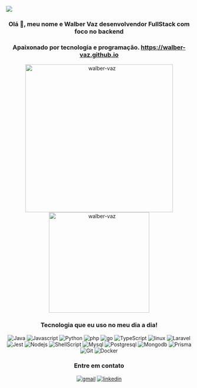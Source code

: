![](https://komarev.com/ghpvc/?username=walber-vaz)

<h3 align="center"> Olá 👋, meu nome e Walber Vaz desenvolvendor FullStack com foco no backend </h3>
<h3 align="center">Apaixonado por tecnologia e programação. <a href="https://walber-vaz.github.io/">https://walber-vaz.github.io</a></h3>

<div align="center">
  <img src="https://github-readme-stats.vercel.app/api?username=walber-vaz&count_private=true&show_icons=true&theme=react&bg_color=222222&hide_border=true&rank_icon=github&locale=pt-br" alt="walber-vaz" width=400 />
  <img src="https://github-readme-stats.vercel.app/api/top-langs/?username=walber-vaz&theme=react&bg_color=222222&hide_border=true&layout=donut" alt="walber-vaz" width=272 />
  <!-- <img src="https://github-readme-stats.vercel.app/api/wakatime?username=walbervaz&layout=compact&theme=react&bg_color=222222&hide_border=true" /> -->
</div>

<h3 align="center">Tecnologia que eu uso no meu dia a dia!</h3>
<div align="center">
  <img src="https://img.shields.io/badge/Java-ED8B00?style=for-the-badge&logo=openjdk&logoColor=white" alt="Java" />
  <img src="https://img.shields.io/badge/JavaScript-F7DF1E?style=for-the-badge&logo=javascript&logoColor=black" alt="Javascript" />
  <img src="https://img.shields.io/badge/Python-3776AB?style=for-the-badge&logo=python&logoColor=white" alt="Python" />
  <img src="https://img.shields.io/badge/PHP-777BB4?style=for-the-badge&logo=php&logoColor=white" alt="php" />
  <img src="https://img.shields.io/badge/Go-00ADD8?style=for-the-badge&logo=go&logoColor=white" alt="go" />
  <img src="https://img.shields.io/badge/TypeScript-007ACC?style=for-the-badge&logo=typescript&logoColor=white" alt="TypeScript" />
  <img src="https://img.shields.io/badge/Linux-FCC624?style=for-the-badge&logo=linux&logoColor=black" alt="linux" />
  <img src="https://img.shields.io/badge/Laravel-FF2D20?style=for-the-badge&logo=laravel&logoColor=white" alt="Laravel" />
  <img src="https://img.shields.io/badge/Jest-323330?style=for-the-badge&logo=Jest&logoColor=white" alt="Jest" />
  <img src="https://img.shields.io/badge/Node.js-43853D?style=for-the-badge&logo=node.js&logoColor=white" alt="Nodejs" />
  
  <img src="https://img.shields.io/badge/Shell_Script-121011?style=for-the-badge&logo=gnu-bash&logoColor=white" alt="ShellScript" />
  <img src="https://img.shields.io/badge/MySQL-00000F?style=for-the-badge&logo=mysql&logoColor=white" alt="Mysql" />
  <img src="https://img.shields.io/badge/PostgreSQL-316192?style=for-the-badge&logo=postgresql&logoColor=whit" alt="Postgresql" />
  <img src="https://img.shields.io/badge/MongoDB-4EA94B?style=for-the-badge&logo=mongodb&logoColor=white" alt="Mongodb" />
  <img src="https://img.shields.io/badge/Prisma-3982CE?style=for-the-badge&logo=Prisma&logoColor=white" alt="Prisma" />
  <img src="https://img.shields.io/badge/GIT-E44C30?style=for-the-badge&logo=git&logoColor=white" alt="Git" />
  <img src="https://img.shields.io/badge/Docker-2CA5E0?style=for-the-badge&logo=docker&logoColor=white" alt="Docker" />
</div>

<div align="center">
  <h3>Entre em contato</h3>
  <a href="mailto:contato@walbervazdev.com.br"><img src="https://img.shields.io/badge/Email-D14836?style=for-the-badge&logo=gmail&logoColor=white" alt="gmail" /></a>
  <a href="https://www.linkedin.com/in/walber-vaz/"><img src="https://img.shields.io/badge/LinkedIn-0077B5?style=for-the-badge&logo=linkedin&logoColor=white" alt="linkedin" /></a>
</div>
